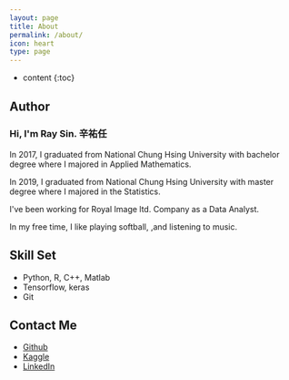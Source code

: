 ```yaml
---
layout: page
title: About
permalink: /about/
icon: heart
type: page
---
```


* content
{:toc}

## **Author**
<h3>Hi, I'm Ray Sin. 辛祐任</h3>
In 2017, I graduated from National Chung Hsing University with bachelor degree where I majored in Applied Mathematics.

In 2019, I graduated from National Chung Hsing University with master degree where I majored in the Statistics.

I've been working for  Royal Image ltd. Company as a Data Analyst.

In my free time, I like playing softball,  ,and listening to music.

## **Skill Set**

* Python, R, C++, Matlab
* Tensorflow, keras
* Git

## **Contact Me**

* [Github](https://github.com/q8977452)
* [Kaggle](https://kaggle.com/raysin)
* [LinkedIn](https://www.linkedin.com/in/ray-sin/)
